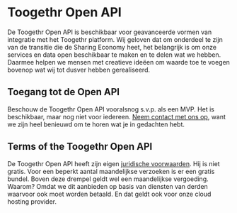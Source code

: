 Toogethr Open API
=================

De Toogethr Open API is beschikbaar voor geavanceerde vormen van integratie met het Toogethr platform. Wij geloven dat om onderdeel te zijn van de transitie die de Sharing Economy heet, het  belangrijk is om onze services en data open beschikbaar te maken en te delen wat we hebben. Daarmee helpen we mensen met creatieve ideëen om waarde toe te voegen bovenop wat wij tot dusver hebben gerealiseerd. 

## Toegang tot de Open API
Beschouw de Toogethr Open API vooralsnog s.v.p. als een MVP.  Het is beschikbaar, maar nog niet voor iedereen. [Neem contact met ons op](mailto:info@toogethr.com), want we zijn heel benieuwd om te horen wat je in gedachten hebt.

## Terms of the Toogethr Open API
De Toogethr Open API heeft zijn eigen [juridische voorwaarden](http://www.toogethr.com/legal). Hij is niet gratis. Voor een beperkt aantal maandelijkse verzoeken is er een gratis bundel. Boven deze drempel geldt wel een maandelijkse vergoeding. Waarom? Omdat we dit aanbieden op basis van diensten van derden waarvoor ook moet worden betaald. En dat geldt ook voor onze cloud hosting provider.
